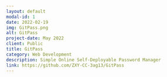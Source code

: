 ```yaml
---
layout: default
modal-id: 1
date: 2022-02-19
img: GitPass.png
alt: GitPass
project-date: May 2022
client: Public
title: GitPass
category: Web Development
description: Simple Online Self-Deployable Password Manager
link: https://github.com/ZXY-CC-3ag13/GitPass
---
```

